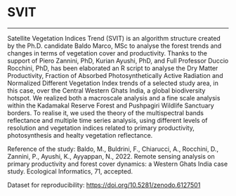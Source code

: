 # SVIT
______________________________________________________________________________________________________________________________________________________________________
Satellite Vegetation Indices Trend (SVIT) is an algorithm structure created by the Ph.D. candidate Baldo Marco, MSc to analyse the forest trends and changes in terms of vegetation cover and productivity. 
Thanks to the support of Piero Zannini, PhD, Kurian Ayushi, PhD, and Full Professor Duccio Rocchini, PhD, has been elaborated an R script to analyse the 
Dry Matter Productivity, Fraction of Absorbed Photosynthetically Active Radiation and Normalized Different Vegetation Index trends of a selected study area, in this case, over the Central Western Ghats India, a global biodiversity hotspot. We realized both a macroscale analysis and a fine scale analysis within the Kadamakal Reserve Forest and Pushpagiri Wildlife Sanctuary borders. To realise it, we used the theory of the multispectral bands reflectance and multiple time series analysis, using different levels of resolution and vegetation indices related to primary productivity, photosynthesis and healty vegetation reflectance.

Reference of the study: Baldo, M., Buldrini, F., Chiarucci, A., Rocchini, D., Zannini, P., Ayushi, K., Ayyappan, N., 2022. Remote sensing analysis on primary productivity and forest cover dynamics: a Western Ghats India case study. Ecological Informatics, 71, accepted.

Dataset for reproducibility:
https://doi.org/10.5281/zenodo.6127501

